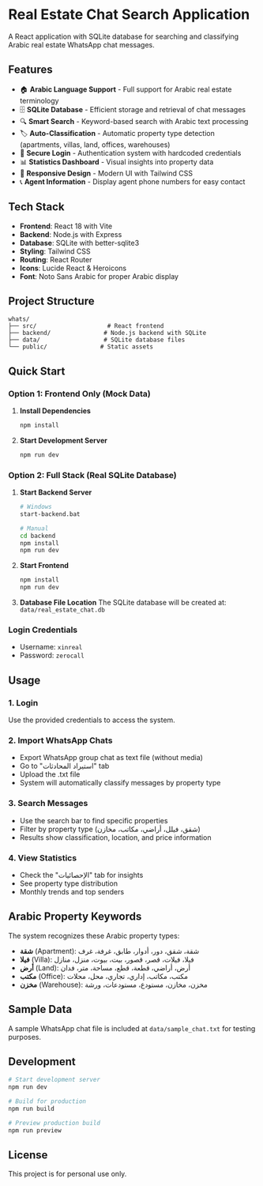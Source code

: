 # Real Estate Chat Search Application

A React application with SQLite database for searching and classifying Arabic real estate WhatsApp chat messages.

## Features

- 🏠 **Arabic Language Support** - Full support for Arabic real estate terminology
- 🗄️ **SQLite Database** - Efficient storage and retrieval of chat messages
- 🔍 **Smart Search** - Keyword-based search with Arabic text processing
- 🏷️ **Auto-Classification** - Automatic property type detection (apartments, villas, land, offices, warehouses)
- 🔐 **Secure Login** - Authentication system with hardcoded credentials
- 📊 **Statistics Dashboard** - Visual insights into property data
- 📱 **Responsive Design** - Modern UI with Tailwind CSS
- 📞 **Agent Information** - Display agent phone numbers for easy contact

## Tech Stack

- **Frontend**: React 18 with Vite
- **Backend**: Node.js with Express
- **Database**: SQLite with better-sqlite3
- **Styling**: Tailwind CSS
- **Routing**: React Router
- **Icons**: Lucide React & Heroicons
- **Font**: Noto Sans Arabic for proper Arabic display

## Project Structure

```
whats/
├── src/                    # React frontend
├── backend/               # Node.js backend with SQLite
├── data/                  # SQLite database files
└── public/               # Static assets
```

## Quick Start

### Option 1: Frontend Only (Mock Data)
1. **Install Dependencies**
   ```bash
   npm install
   ```

2. **Start Development Server**
   ```bash
   npm run dev
   ```

### Option 2: Full Stack (Real SQLite Database)
1. **Start Backend Server**
   ```bash
   # Windows
   start-backend.bat
   
   # Manual
   cd backend
   npm install
   npm run dev
   ```

2. **Start Frontend**
   ```bash
   npm install
   npm run dev
   ```

3. **Database File Location**
   The SQLite database will be created at: `data/real_estate_chat.db`

### Login Credentials
- Username: `xinreal`
- Password: `zerocall`

## Usage

### 1. Login
Use the provided credentials to access the system.

### 2. Import WhatsApp Chats
- Export WhatsApp group chat as text file (without media)
- Go to "استيراد المحادثات" tab
- Upload the .txt file
- System will automatically classify messages by property type

### 3. Search Messages
- Use the search bar to find specific properties
- Filter by property type (شقق، فيلل، أراضي، مكاتب، مخازن)
- Results show classification, location, and price information

### 4. View Statistics
- Check the "الإحصائيات" tab for insights
- See property type distribution
- Monthly trends and top senders

## Arabic Property Keywords

The system recognizes these Arabic property types:

- **شقة** (Apartment): شقة، شقق، دور، أدوار، طابق، غرفة، غرف
- **فيلا** (Villa): فيلا، فيلات، قصر، قصور، بيت، بيوت، منزل، منازل
- **أرض** (Land): أرض، أراضي، قطعة، قطع، مساحة، متر، فدان
- **مكتب** (Office): مكتب، مكاتب، إداري، تجاري، محل، محلات
- **مخزن** (Warehouse): مخزن، مخازن، مستودع، مستودعات، ورشة

## Sample Data

A sample WhatsApp chat file is included at `data/sample_chat.txt` for testing purposes.

## Development

```bash
# Start development server
npm run dev

# Build for production
npm run build

# Preview production build
npm run preview
```

## License

This project is for personal use only.
